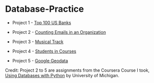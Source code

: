 # Database-Practice

- Project 1 - [Top 100 US Banks](https://github.com/ChangyuYan/Database-Practice/tree/master/Top-100-US-Banks)

- Project 2 - [Counting Emails in an Organization](https://github.com/ChangyuYan/Database-Practice/tree/master/Counting-Emails-In-An-Organization)

- Project 3 - [Musical Track](https://github.com/ChangyuYan/Database-Practice/tree/master/Musical-Track)

- Project 4 - [Students in Courses](https://github.com/ChangyuYan/Database-Practice/tree/master/Students-In-Courses)

- Project 5 - [Google Geodata](https://github.com/ChangyuYan/Database-Practice/tree/master/Google-Geodata)

Credit: Project 2 to 5 are assignments from the Coursera Course I took, [Using Databases with Python](https://www.coursera.org/learn/python-databases) by University of Michigan. 
